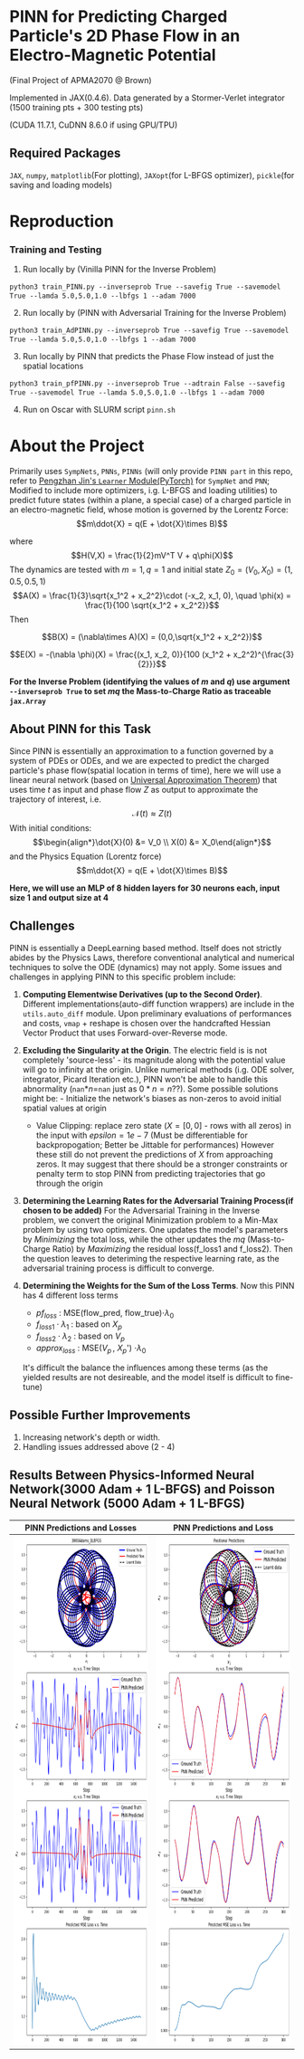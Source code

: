 # PINN for Predicting Charged Particle's 2D Phase Flow in an Electro-Magnetic Potential
(Final Project of APMA2070 @ Brown)

Implemented in JAX(0.4.6). Data generated by a Stormer-Verlet integrator (1500 training pts + 300 testing pts)

(CUDA 11.7.1, CuDNN 8.6.0 if using GPU/TPU)

## Required Packages
`JAX`, `numpy`, `matplotlib`(For plotting), `JAXopt`(for L-BFGS optimizer), `pickle`(for saving and loading models)

# Reproduction
### Training and Testing
1. Run locally by (Vinilla PINN for the Inverse Problem) 
```
python3 train_PINN.py --inverseprob True --savefig True --savemodel True --lamda 5.0,5.0,1.0 --lbfgs 1 --adam 7000 
```
2. Run locally by (PINN with Adversarial Training for the Inverse Problem) 
```
python3 train_AdPINN.py --inverseprob True --savefig True --savemodel True --lamda 5.0,5.0,1.0 --lbfgs 1 --adam 7000 
```
3. Run locally by PINN that predicts the Phase Flow instead of just the spatial locations
```
python3 train_pfPINN.py --inverseprob True --adtrain False --savefig True --savemodel True --lamda 5.0,5.0,1.0 --lbfgs 1 --adam 7000 
```
4. Run on Oscar with SLURM script `pinn.sh`

# About the Project
Primarily uses `SympNets`, `PNNs`, `PINNs` (will only provide `PINN part` in this repo, refer to [Pengzhan Jin's `Learner` Module(PyTorch)](https://github.com/jpzxshi/learner) for `SympNet` and `PNN`; Modified to include more optimizers, i.g. L-BFGS and loading utilities) to predict future states (within a plane, a special case) of a charged particle in an electro-magnetic field, whose motion is governed by the Lorentz Force:
$$m\ddot{X} = q(E + \dot{X}\times B)$$

where $$H(V,X) = \frac{1}{2}mV^T V + q\phi(X)$$
The dynamics are tested with $m = 1, q = 1$ and initial state $Z_0 = (V_0,X_0) = (1, 0.5, 0.5, 1)$
$$A(X) = \frac{1}{3}\sqrt{x_1^2 + x_2^2}\cdot (-x_2, x_1, 0), \quad \phi(x) = \frac{1}{100 \sqrt{x_1^2 + x_2^2}}$$
Then

$$B(X) = (\nabla\times A)(X) = (0,0,\sqrt{x_1^2 + x_2^2})$$

$$E(X) = -(\nabla \phi)(X) = \frac{(x_1, x_2, 0)}{100 (x_1^2 + x_2^2)^{\frac{3}{2}}}$$

**For the Inverse Problem (identifying the values of $m$ and $q$) use argument `--inverseprob True` to set $mq$ the Mass-to-Charge Ratio as traceable `jax.Array`**


## About PINN for this Task
Since PINN is essentially an approximation to a function governed by a system of PDEs or ODEs, and we are expected to predict the charged particle's phase flow(spatial location in terms of time), here we will use a linear neural network (based on [Universal Approximation Theorem](https://en.wikipedia.org/wiki/Universal_approximation_theorem)) that uses time $t$ as input and phase flow $Z$ as output to approximate the trajectory of interest, i.e. $$\mathcal{N}(t) \approx Z(t)$$
With initial conditions:
$$\begin{align*}\dot{X}(0) &= V_0 \\
                X(0)  &= X_0\end{align*}$$
and the Physics Equation (Lorentz force)
$$m\ddot{X} = q(E + \dot{X}\times B)$$

**Here, we will use an MLP of 8 hidden layers for 30 neurons each, input size 1 and output size at 4**

## Challenges
PINN is essentially a DeepLearning based method. Itself does not strictly abides by the Physics Laws, therefore conventional analytical and numerical techniques to solve the ODE (dynamics) may not apply. Some issues and challenges in applying PINN to this specific problem include:
1. **Computing Elementwise Derivatives (up to the Second Order)**. Different implementations(auto-diff function wrappers) are include in the `utils.auto_diff` module. Upon preliminary evaluations of performances and costs, `vmap` + reshape is chosen over the handcrafted Hessian Vector Product that uses Forward-over-Reverse mode.
2. **Excluding the Singularity at the Origin**. The electric field is is not completely 'source-less' - its magnitude along with the potential value will go to infinity at the origin. Unlike numerical methods (i.g. ODE solver, integrator, Picard Iteration etc.), PINN won't be able to handle this abnormality (`nan`$*n =$`nan` just as $0 * n = n$??). Some possible solutions might be:    - Initialize the network's biases as non-zeros to avoid initial spatial values at origin
    - Value Clipping: replace zero state ($X = [0,0]$ - rows with all zeros) in the input with $epsilon = 1e-7$ (Must be differentiable for backpropogation; Better be Jittable for performances)
However these still do not prevent the predictions of $X$ from approaching zeros. It may suggest that there should be a stronger constraints or penalty term to stop PINN from predicting trajectories that go through the origin
3. **Determining the Learning Rates for the Adversarial Training Process(if chosen to be added)** For the Adversarial Training in the Inverse problem, we convert the original Minimization problem to a Min-Max problem by using two optimizers. One updates the model's parameters by *Minimizing* the total loss, while the other updates the $mq$ (Mass-to-Charge Ratio) by *Maximizing* the residual loss(f_loss1 and f_loss2). Then the question leaves to deteriming the respective learning rate, as the adversarial training process is difficult to converge.
4. **Determining the Weights for the Sum of the Loss Terms**. Now this PINN has 4 different loss terms
    - $pf_{loss}$                        : MSE(flow_pred, flow_true)$\cdot \lambda _0$
    - $f_{loss1} \cdot \lambda_1$               : based on $X_p$
    - $f_{loss2} \cdot \lambda_2$               : based on $V_p$
    - $approx_{loss}$                    : MSE($V_p\,$, $X_p$') $\cdot \lambda _0$


    It's difficult the balance the influences among these terms (as the yielded results are not desireable, and the model itself is difficult to fine-tune)


## Possible Further Improvements
1. Increasing network's depth or width.
2. Handling issues addressed above (2 - 4)

## Results Between Physics-Informed Neural Network(3000 Adam + 1 L-BFGS) and Poisson Neural Network (5000 Adam + 1 L-BFGS)
|PINN Predictions and Losses | PNN Predictions and Loss|
|:---:|:---:|
| <img src="./images/PINN.png" height="900">|<img src="./images/PNN.png" height="900">|
